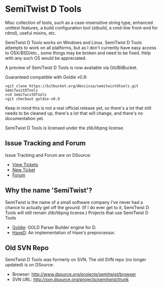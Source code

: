 SemiTwist D Tools
=================

Misc collection of tools, such as a case-insensitive string type, enhanced unittest features, a build configuration tool (stbuild, a cmd-line front-end for rdmd), useful mixins, etc.

SemiTwist D Tools works on Windows and Linux. SemiTwist D Tools attempts to work on all platforms, but as I don't currently have easy access to OSX/BSD/etc., some things may be broken and need to be fixed. Help with any such OS would be appreciated.

A preview of SemiTwist D Tools is now available via Git/BitBucket.

Guaranteed compatible with Goldie v0.9:

```
>git clone https://bitbucket.org/Abscissa/semitwistdtools.git SemiTwistDTools
>cd SemiTwistDTools
>git checkout goldie-v0.9
```

Keep in mind this is not a real official release yet, so there's a lot that still needs to be cleaned up, there's a lot that will change, and there's no documentation yet.

SemiTwist D Tools is licensed under the zlib/libpng license.

Issue Tracking and Forum
------------------------

Issue Tracking and Forum are on DSource:

- [View Tickets](http://www.dsource.org/projects/semitwist/report)
- [New Ticket](http://www.dsource.org/projects/semitwist/newticket)
- [Forum](http://www.dsource.org/forums/viewforum.php?f=241)

Why the name 'SemiTwist'?
-------------------------

SemiTwist is the name of a small software company I've never had a chance to actually get off the ground. (If I do ever get to it, SemiTwist D Tools will still remain zlib/libpng license.)
Projects that use SemiTwist D Tools

- [Goldie](https://bitbucket.org/Abscissa256/goldie): GOLD Parser Builder engine for D.
- [HaxeD](https://bitbucket.org/Abscissa256/haxed): An implementation of Haxe's preprocessor. 

Old SVN Repo
------------

SemiTwist D Tools was formerly on SVN. The old SVN repo (no longer updated) is on DSource:

- Browser: http://www.dsource.org/projects/semitwist/browser
- SVN URL: http://svn.dsource.org/projects/semitwist/trunk
